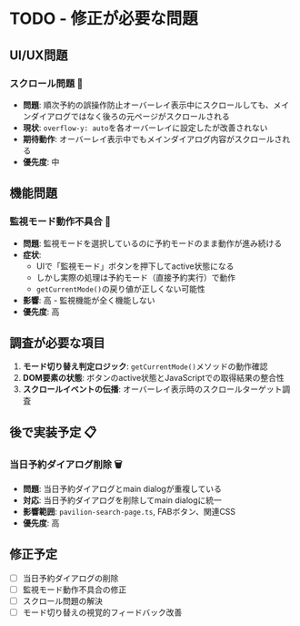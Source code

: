 # TODO - 修正が必要な問題

## UI/UX問題

### スクロール問題 🔧
- **問題**: 順次予約の誤操作防止オーバーレイ表示中にスクロールしても、メインダイアログではなく後ろの元ページがスクロールされる
- **現状**: `overflow-y: auto`を各オーバーレイに設定したが改善されない
- **期待動作**: オーバーレイ表示中でもメインダイアログ内容がスクロールされる
- **優先度**: 中

## 機能問題

### 監視モード動作不具合 🚨
- **問題**: 監視モードを選択しているのに予約モードのまま動作が進み続ける
- **症状**: 
  - UIで「監視モード」ボタンを押下してactive状態になる
  - しかし実際の処理は予約モード（直接予約実行）で動作
  - `getCurrentMode()`の戻り値が正しくない可能性
- **影響**: 高 - 監視機能が全く機能しない
- **優先度**: 高

## 調査が必要な項目

1. **モード切り替え判定ロジック**: `getCurrentMode()`メソッドの動作確認
2. **DOM要素の状態**: ボタンのactive状態とJavaScriptでの取得結果の整合性
3. **スクロールイベントの伝播**: オーバーレイ表示時のスクロールターゲット調査

## 後で実装予定 📋

### 当日予約ダイアログ削除 🗑️
- **問題**: 当日予約ダイアログとmain dialogが重複している
- **対応**: 当日予約ダイアログを削除してmain dialogに統一
- **影響範囲**: `pavilion-search-page.ts`, FABボタン、関連CSS
- **優先度**: 高

## 修正予定

- [ ] 当日予約ダイアログの削除
- [ ] 監視モード動作不具合の修正
- [ ] スクロール問題の解決
- [ ] モード切り替えの視覚的フィードバック改善